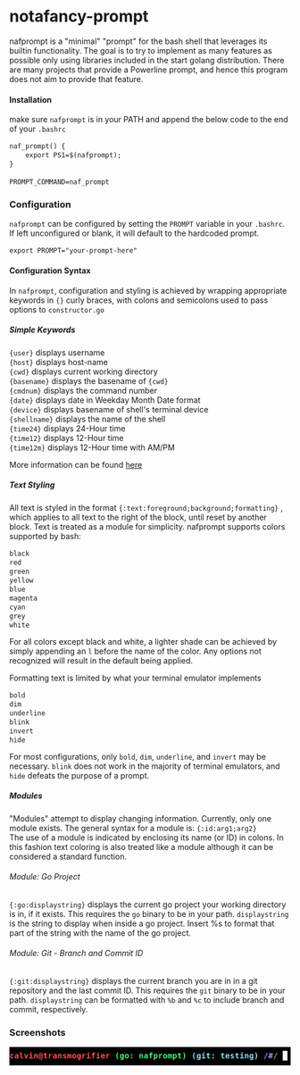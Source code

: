 # notafancy-prompt

nafprompt is a "minimal" "prompt" for the bash shell that leverages its builtin functionality. The goal is to try to implement as many features as possible only using libraries included in the start golang distribution.
There are many projects that provide a Powerline prompt, and hence this program does not aim to provide that feature.

#### Installation

make sure `nafprompt` is in your PATH and append the below code to the end of your `.bashrc`

```
naf_prompt() { 
    export PS1=$(nafprompt); 
}

PROMPT_COMMAND=naf_prompt
```

### Configuration

`nafprompt` can be configured by setting the `PROMPT` variable in your `.bashrc`. If left unconfigured or blank, it will default to the hardcoded prompt.
```
export PROMPT="your-prompt-here"
```

#### Configuration Syntax

In `nafprompt`, configuration and styling is achieved by wrapping appropriate keywords in `{}` curly braces, with colons and semicolons used to pass options to `constructor.go`

##### Simple Keywords

`{user}` displays username\
`{host}` displays host-name\
`{cwd}` displays current working directory\
`{basename}` displays the basename of `{cwd}`\
`{cmdnum}` displays the command number\
`{date}` displays date in Weekday Month Date format\
`{device}` displays basename of shell's terminal device\
`{shellname}` displays the name of the shell\
`{time24}` displays 24-Hour time\
`{time12}` displays 12-Hour time\
`{time12m}` displays 12-Hour time with AM/PM

More information can be found [here](https://tldp.org/HOWTO/Bash-Prompt-HOWTO/bash-prompt-escape-sequences.html)

##### Text Styling

All text is styled in the format `{:text:foreground;background;formatting}` , which applies to all text to the right of the block, until reset by another block. Text is treated as a module for simplicity.
nafprompt supports colors supported by bash:

```
black
red
green
yellow
blue
magenta
cyan
grey
white
```

For all colors except black and white, a lighter shade can be achieved by simply appending an `l` before the name of the color. Any options not recognized will result in the default being applied.

Formatting text is limited by what your terminal emulator implements

```
bold
dim
underline
blink
invert
hide
```

For most configurations, only `bold`, `dim`, `underline`, and `invert` may be necessary. `blink` does not work in the majority of terminal emulators, and `hide` defeats the purpose of a prompt.

##### Modules

"Modules" attempt to display changing information. Currently, only one module exists. The general syntax for a module is:
`{:id:arg1;arg2}`\
The use of a module is indicated by enclosing its name (or ID) in colons. In this fashion text coloring is also treated like a module although it can be considered a standard function.

###### Module: Go Project

`{:go:displaystring}` displays the current go project your working directory is in, if it exists.
This requires the `go` binary to be in your path.
`displaystring` is the string to display when inside a go project. Insert %s to format that part of the string with the name of the go project.

###### Module: Git - Branch and Commit ID

`{:git:displaystring}` displays the current branch you are in in a git repository and the last commit ID.
This requires the `git` binary to be in your path.
`displaystring` can be formatted with `%b` and `%c` to include branch and commit, respectively.

### Screenshots
![](assets/screenshot_1.png)

